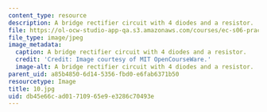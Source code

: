 ```yaml
---
content_type: resource
description: A bridge rectifier circuit with 4 diodes and a resistor.
file: https://ol-ocw-studio-app-qa.s3.amazonaws.com/courses/ec-s06-practical-electronics-fall-2004/db45e66cad01710965e9e3286c70493e_10.jpg
file_type: image/jpeg
image_metadata:
  caption: A bridge rectifier circuit with 4 diodes and a resistor.
  credit: 'Credit: Image courtesy of MIT OpenCourseWare.'
  image-alt: A bridge rectifier circuit with 4 diodes and a resistor.
parent_uid: a85b4850-6d14-5356-fbd0-e6fab6371b50
resourcetype: Image
title: 10.jpg
uid: db45e66c-ad01-7109-65e9-e3286c70493e
---
```

